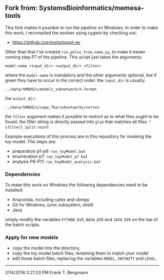 ## Fork from: SystemsBioinformatics/memesa-tools
This fork makes it possible to run the pipeline on Windows. In order to make this work, I recompiled the esolver using cygwin by checking out: 

* <https://github.com/jonls/qsopt-ex>

Other than that I've created `run_polco_from_name.py`, to make it easier running step P7 of the pipeline. This script just takes the arguments: 

	model-name <input_dir> <output_dir> <filter>

where the `model-name` is mandatory and the other arguments optional, but if given they have to occur in the correct order. the `input_dir` is usually: 

	../data/%MODEL%/models_subnetwork/h-format

the `output_dir`: 

	../data/%MODEL%/cope_fba/subnetworks/vertex

the `filter` argument makes it possible to restrict as to what files ought to be found. the filter string is directly passed into `glob` that matches all files: `*{filter}_split.noinf`. 

Example executions of this process are in this repository for invoking the toy model. The steps are: 

* preparation p1-p6: `run_toyModel.bat`
* enumeration p7: `run_toyModel_p7.bat`
* analysis P8-P11: `run_toyModel_analysis.bat`

### Dependencies
To make this work on Windows the following dependencies need to be installed: 

* Anaconda, including cplex and cbmpy
* Git for Windows, (unix subsystem, shell)
* Java

simply modify the variables `PYTHON_DIR`, `BASH_DIR` and `JAVA_DIR` on the top of the batch scripts.  

### Apply for new models
* copy the model into the directory, 
* copy the toy model batch files, renaming them to match your model
* edit those batch files, replacing the variables `MODEL`, `INFINITY` and `LEVEL`. 

---
2/14/2018 3:21:23 PM  Frank T. Bergmann